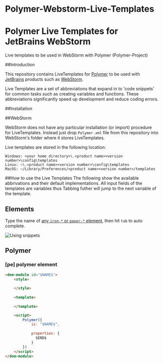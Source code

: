 # Polymer-Webstorm-Live-Templates
Polymer Live Templates for JetBrains WebStorm
===========================

Live templates to be used in WebStorm with Polymer (Polymer-Project)


##Introduction

This repository contains LiveTemplates for [Polymer](http://polymer-project.org/) to be used with [JetBrains](http://www.jetbrains.com/) products such as [WebStorm](http://www.jetbrains.com/webstorm/).

Live Templates are a set of abbreviations that expand in to 'code snippets' for common tasks such as creating variables and functions. 
These abbreviations significantly speed up development and reduce coding errors.

##Installation

##WebStorm

WebStorm does not have any particular installation (or import) procedure for LiveTemplates.
Instead just drop `Polymer.xml` file from this repository into WebStorm's folder where it stores LiveTemplates.

Live templates are stored in the following location:

```
Windows: <your home directory>\.<product name><version number>\config\templates
Linux: ~\.<product name><version number>\config\templates
MacOS: ~/Library/Preferences/<product name><version number>/templates
```


##How to use the Live Templates
The following show the available abbrivations and their default implementations. All input fields of the templates are variables thus Tabbing futher will jump to the next variable of the template.

## Elements

Type the name of [any `iron-*` or `paper-*` element](https://elements.polymer-project.org), then hit `tab` to auto complete.

![Using snippets](https://cloud.githubusercontent.com/assets/1066253/8323071/77f4173c-19f4-11e5-94d2-a22e3b3e526e.gif)

## Polymer

### [pe] polymer element

```html
<dom-module id="$NAME$">
    <style>
        
    </style>
    
    <template>
        
    </template>

    <script>
        Polymer({
            is: "$NAME$",
            
            properties: {
              $END$       
            }
        })
    </script>
</dom-module>
```
